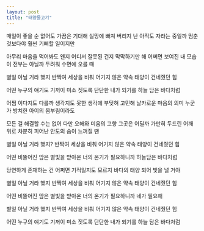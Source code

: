 ```yaml
---
layout: post
title: "태양물고기"
---
```

매일이 좋을 순 없어도
가끔은 기대해
실망에 빠져 버리지 난
아직도 자라는 중일까
멈춘 것보다야
훨씬 기뻐할 일이지만

아무리 마음을 먹어봐도 왠지
어디서 잘못된 건지
막막하기만 해
어쩌면 보여진 내 모습이
전부는 아닐까 두려워
수면에 오를 때

별일 아닐 거라 했지
반짝여 세상을 비춰
어기지 않은 약속
태양이 건네줬던 힘

어떤 누구의 얘기도
기꺼이 미소 짓도록
단단한 내가 되기를
하늘 담은 바다처럼

어쩜 이다지도 다를까
생각지도 못한
생각에 부딪혀 고민해
날카로운 마음의 의미
누군가 방치한
아이의 몸부림이라도

모든 걸 해결할 수는 없어
다만 오해와 미움의 고향
그곳은 어딜까
가만히 두드린 어깨 위로
차분히 피어난
안도의 숨이 느껴질 땐

별일 아닐 거라 했지?
반짝여 세상을 비춰
어기지 않은 약속
태양이 건네줬던 힘

어떤 비뚤어진 맘은
별빛을 받아온 너의
온기가 필요하니까
하늘담은 바다처럼

당연하게 존재하는 건
어쩌면 기적일지도 모르지
바다의 태양 되어 빛을 낼 거야

별일 아닐 거라 했지
반짝여 세상을 비춰
어기지 않은 약속 
태양이 건네줬던 힘

어떤 비뚤어진 맘은 
별빛을 받아온 너의
온기가 필요하니까
네가 필요해

별일 아닐 거라 했지
반짝여 세상을 비춰
어기지 않은 약속
태양이 건네줬던 힘

어떤 누구의 얘기도
기꺼이 미소 짓도록
단단한 내가 되기를
하늘 담은 바다처럼
